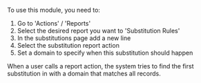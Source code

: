 To use this module, you need to:

1.  Go to 'Actions' / 'Reports'
2.  Select the desired report you want to 'Substitution Rules'
3.  In the substitutions page add a new line
4.  Select the substitution report action
5.  Set a domain to specify when this substitution should happen

When a user calls a report action, the system tries to find the first
substitution in with a domain that matches all records.
